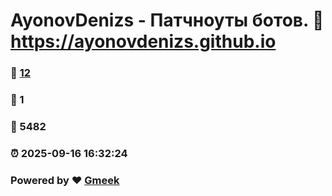 # AyonovDenizs - Патчноуты ботов. :link: https://ayonovdenizs.github.io 
### :page_facing_up: [12](https://ayonovdenizs.github.io/tag.html) 
### :speech_balloon: 1 
### :hibiscus: 5482 
### :alarm_clock: 2025-09-16 16:32:24 
### Powered by :heart: [Gmeek](https://github.com/Meekdai/Gmeek)
